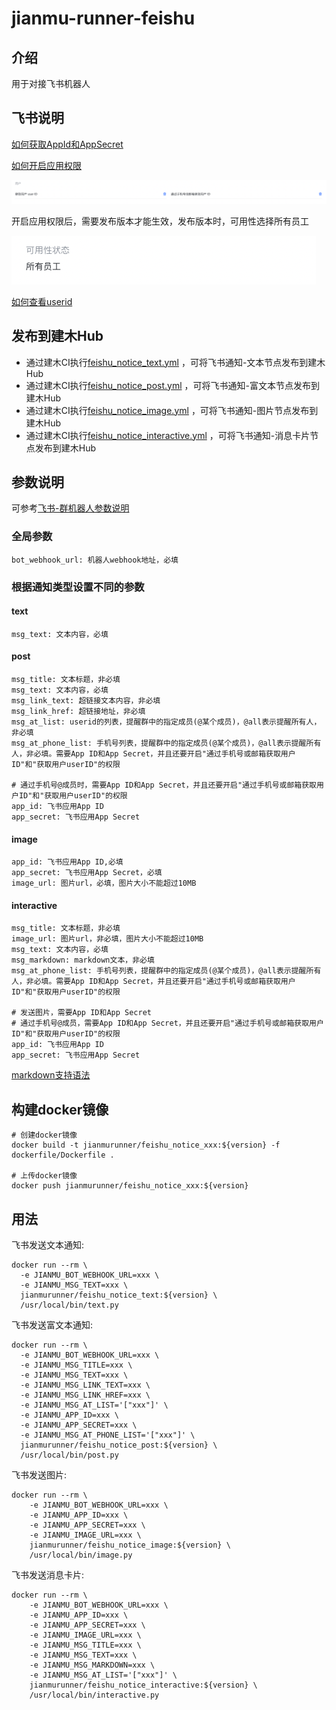 # jianmu-runner-feishu

## 介绍
用于对接飞书机器人

## 飞书说明
[如何获取AppId和AppSecret](https://open.feishu.cn/document/home/develop-a-bot-in-5-minutes/create-an-app)

[如何开启应用权限](https://open.feishu.cn/document/ukTMukTMukTM/uQjN3QjL0YzN04CN2cDN)

![permission.png](./images/permission.png)

开启应用权限后，需要发布版本才能生效，发布版本时，可用性选择所有员工

![usability.png](./images/usability.png)

[如何查看userid](https://open.feishu.cn/document/home/user-identity-introduction/how-to-get)

## 发布到建木Hub
* 通过建木CI执行[feishu_notice_text.yml](https://gitee.com/jianmu-runners/jianmu-runner-list/blob/master/release_dsl/feishu_notice_text.yml) ，可将飞书通知-文本节点发布到建木Hub
* 通过建木CI执行[feishu_notice_post.yml](https://gitee.com/jianmu-runners/jianmu-runner-list/blob/master/release_dsl/feishu_notice_post.yml) ，可将飞书通知-富文本节点发布到建木Hub
* 通过建木CI执行[feishu_notice_image.yml](https://gitee.com/jianmu-runners/jianmu-runner-list/blob/master/release_dsl/feishu_notice_image.yml) ，可将飞书通知-图片节点发布到建木Hub
* 通过建木CI执行[feishu_notice_interactive.yml](https://gitee.com/jianmu-runners/jianmu-runner-list/blob/master/release_dsl/feishu_notice_interactive.yml) ，可将飞书通知-消息卡片节点发布到建木Hub


## 参数说明
可参考[飞书-群机器人参数说明](https://www.feishu.cn/hc/zh-CN/articles/360024984973)

### 全局参数
```
bot_webhook_url: 机器人webhook地址，必填
```

### 根据通知类型设置不同的参数

#### text
```
msg_text: 文本内容，必填
```

#### post
```
msg_title: 文本标题，非必填
msg_text: 文本内容，必填
msg_link_text: 超链接文本内容，非必填
msg_link_href: 超链接地址，非必填
msg_at_list: userid的列表，提醒群中的指定成员(@某个成员)，@all表示提醒所有人，非必填
msg_at_phone_list: 手机号列表，提醒群中的指定成员(@某个成员)，@all表示提醒所有人，非必填。需要App ID和App Secret，并且还要开启"通过手机号或邮箱获取用户ID"和"获取用户userID"的权限

# 通过手机号@成员时，需要App ID和App Secret，并且还要开启"通过手机号或邮箱获取用户ID"和"获取用户userID"的权限
app_id: 飞书应用App ID
app_secret: 飞书应用App Secret
```

#### image
```
app_id: 飞书应用App ID,必填
app_secret: 飞书应用App Secret，必填
image_url: 图片url，必填，图片大小不能超过10MB
```

#### interactive
```
msg_title: 文本标题，非必填
image_url: 图片url，非必填，图片大小不能超过10MB
msg_text: 文本内容，必填
msg_markdown: markdown文本，非必填
msg_at_phone_list: 手机号列表，提醒群中的指定成员(@某个成员)，@all表示提醒所有人，非必填。需要App ID和App Secret，并且还要开启"通过手机号或邮箱获取用户ID"和"获取用户userID"的权限

# 发送图片，需要App ID和App Secret
# 通过手机号@成员，需要App ID和App Secret，并且还要开启"通过手机号或邮箱获取用户ID"和"获取用户userID"的权限
app_id: 飞书应用App ID
app_secret: 飞书应用App Secret
```
[markdown支持语法](https://open.feishu.cn/document/ukTMukTMukTM/uADOwUjLwgDM14CM4ATN)

## 构建docker镜像
```
# 创建docker镜像
docker build -t jianmurunner/feishu_notice_xxx:${version} -f dockerfile/Dockerfile .

# 上传docker镜像
docker push jianmurunner/feishu_notice_xxx:${version}
```

## 用法
飞书发送文本通知:
```
docker run --rm \
  -e JIANMU_BOT_WEBHOOK_URL=xxx \
  -e JIANMU_MSG_TEXT=xxx \
  jianmurunner/feishu_notice_text:${version} \
  /usr/local/bin/text.py
```

飞书发送富文本通知:
```
docker run --rm \
  -e JIANMU_BOT_WEBHOOK_URL=xxx \
  -e JIANMU_MSG_TITLE=xxx \
  -e JIANMU_MSG_TEXT=xxx \
  -e JIANMU_MSG_LINK_TEXT=xxx \
  -e JIANMU_MSG_LINK_HREF=xxx \
  -e JIANMU_MSG_AT_LIST='["xxx"]' \
  -e JIANMU_APP_ID=xxx \
  -e JIANMU_APP_SECRET=xxx \
  -e JIANMU_MSG_AT_PHONE_LIST='["xxx"]' \
  jianmurunner/feishu_notice_post:${version} \
  /usr/local/bin/post.py
```

飞书发送图片:
```
docker run --rm \
    -e JIANMU_BOT_WEBHOOK_URL=xxx \
    -e JIANMU_APP_ID=xxx \
    -e JIANMU_APP_SECRET=xxx \
    -e JIANMU_IMAGE_URL=xxx \
    jianmurunner/feishu_notice_image:${version} \
    /usr/local/bin/image.py
```

飞书发送消息卡片:
```
docker run --rm \
    -e JIANMU_BOT_WEBHOOK_URL=xxx \
    -e JIANMU_APP_ID=xxx \
    -e JIANMU_APP_SECRET=xxx \
    -e JIANMU_IMAGE_URL=xxx \
    -e JIANMU_MSG_TITLE=xxx \
    -e JIANMU_MSG_TEXT=xxx \
    -e JIANMU_MSG_MARKDOWN=xxx \
    -e JIANMU_MSG_AT_LIST='["xxx"]' \
    jianmurunner/feishu_notice_interactive:${version} \
    /usr/local/bin/interactive.py
```



